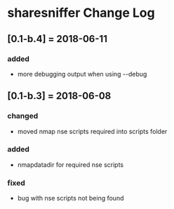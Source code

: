 # sharesniffer Change Log

## [0.1-b.4] = 2018-06-11
### added
- more debugging output when using --debug


## [0.1-b.3] = 2018-06-08
### changed
- moved nmap nse scripts required into scripts folder
### added
- nmapdatadir for required nse scripts
### fixed
- bug with nse scripts not being found

